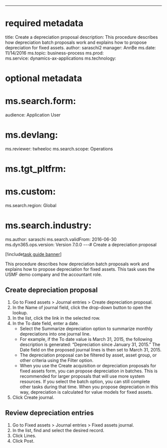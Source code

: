 --- 
# required metadata 
 
title: Create a depreciation proposal
description: This procedure describes how depreciation batch proposals work and explains how to propose depreciation for fixed assets. 
author: saraschi2
manager: AnnBe 
ms.date: 11/14/2016
ms.topic: business-process 
ms.prod:  
ms.service: dynamics-ax-applications 
ms.technology:  
 
# optional metadata 
 
# ms.search.form:   
audience: Application User 
# ms.devlang:  
ms.reviewer: twheeloc
ms.search.scope: Operations 
# ms.tgt_pltfrm:  
# ms.custom:  
ms.search.region: Global
# ms.search.industry: 
ms.author: saraschi
ms.search.validFrom: 2016-06-30 
ms.dyn365.ops.version: Version 7.0.0 
---# Create a depreciation proposal

[!include[task guide banner](../../includes/task-guide-banner.md)]

This procedure describes how depreciation batch proposals work and explains how to propose depreciation for fixed assets. This task uses the USMF demo company and the accountant role.


## Create depreciation proposal
1. Go to Fixed assets > Journal entries > Create depreciation proposal.
2. In the Name of journal field, click the drop-down button to open the lookup.
3. In the list, click the link in the selected row.
4. In the To date field, enter a date.
    * Select the Summarize depreciation option to summarize monthly depreciations into one journal line.  
    * For example, if the To date value is March 31, 2015, the following description is generated: “Depreciation since January 31, 2015.” The Date field on the proposed journal lines is then set to March 31, 2015.  
    * The depreciation proposal can be filtered by asset, asset group, or other criteria using the Filter option.  
    * When you use the Create acquisition or depreciation proposals for fixed assets form, you can propose depreciation in batches. This is recommended for larger proposals that will use more system resources. If you select the batch option, you can still complete other tasks during that time. When you propose depreciation in this way, depreciation is calculated for value models for fixed assets.  
5. Click Create journal.

## Review depreciation entries
1. Go to Fixed assets > Journal entries > Fixed assets journal.
2. In the list, find and select the desired record.
3. Click Lines.
4. Click Post.

